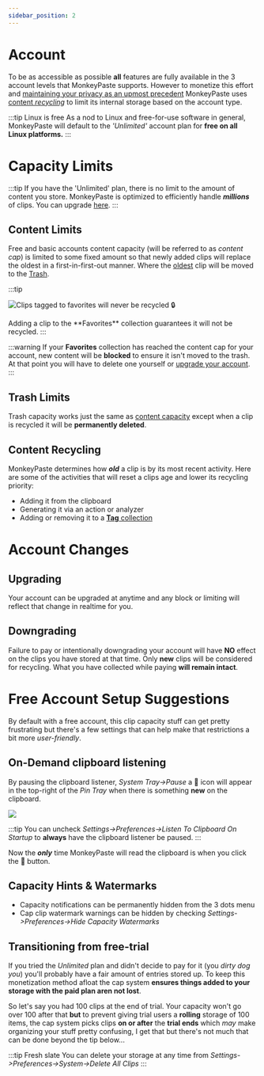 ```yaml
---
sidebar_position: 2
---
```

# Account

To be as accessible as possible **all** features are fully available in the 3 account levels that MonkeyPaste supports. However to monetize this effort and [maintaining your privacy as an upmost precedent](https://www.monkeypaste.com/privacy) MonkeyPaste uses [content *recycling*](#content-recycling) to limit its internal storage based on the account type.

:::tip Linux is free
As a nod to Linux and free-for-use software in general, MonkeyPaste will default to the *'Unlimited'* account plan for **free on all Linux platforms.**
:::

# Capacity Limits

:::tip 
If you have the 'Unlimited' plan, there is no limit to the amount of content you store. MonkeyPaste is optimized to efficiently handle ***millions*** of clips. You can upgrade [here](https://www.monkeypaste.com/upgrade).
:::


## Content Limits

Free and basic accounts content capacity (will be referred to as *content cap*) is limited to some fixed amount so that newly added clips will replace the oldest in a first-in-first-out manner. Where the [oldest](#recycling-details) clip will be moved to the [Trash](docs/collections/trash.md).

:::tip 
<p>
  <img src={require('/img/account_cap_protect_clip.png').default} class="figure" title="Clips tagged to favorites will never be recycled 🔒"/>  
</p> 
Adding a clip to the **Favorites** collection guarantees it will not be recycled.
:::

:::warning 
If your **Favorites** collection has reached the content cap for your account, new content will be **blocked** to ensure it isn't moved to the trash. At that point you will have to delete one yourself or [upgrade your account](https://www.monkeypaste.com/upgrade).
:::

## Trash Limits

Trash capacity works just the same as [content capacity](#content-cap) except when a clip is recycled it will be **permanently deleted**.

## Content Recycling
MonkeyPaste determines how ***old*** a clip is by its most recent activity. Here are some of the activities that will reset a clips age and lower its recycling priority:
- Adding it from the clipboard
- Generating it via an action or analyzer
- Adding or removing it to a [**Tag** collection](docs/collections/tags.md)

# Account Changes

## Upgrading
Your account can be upgraded at anytime and any block or limiting will reflect that change in realtime for you.

## Downgrading
Failure to pay or intentionally downgrading your account will have **NO** effect on the clips you have stored at that time. Only **new** clips will be considered for recycling. What you have collected while paying **will remain intact**. 

# Free Account Setup Suggestions

By default with a free account, this clip capacity stuff can get pretty frustrating but there's a few settings that can help make that restrictions a bit more *user-friendly*.

## On-Demand clipboard listening

By pausing the clipboard listener, *System Tray->Pause* a 🎯 icon will appear in the top-right of the *Pin Tray* when there is something **new** on the clipboard. 
<p><img class="figure narrow" src={require('/img/free_acct_sug_bullseye_btn.png').default} /></p>

:::tip 
You can uncheck *Settings->Preferences->Listen To Clipboard On Startup* to **always** have the clipboard listener be paused.
:::

Now the ***only*** time MonkeyPaste will read the clipboard is when you click the 🎯 button.

## Capacity Hints & Watermarks

- Capacity notifications can be permanently hidden from the 3 dots menu 
- Cap clip watermark warnings can be hidden by checking *Settings->Preferences->Hide Capacity Watermarks*

## Transitioning from free-trial

If you tried the *Unlimited* plan and didn't decide to pay for it (you *dirty dog you*) you'll probably have a fair amount of entries stored up. To keep this monetization method afloat the cap system **ensures things added to your storage with the paid plan aren not lost**. 

So let's say you had 100 clips at the end of trial. Your capacity won't go over 100 after that **but** to prevent giving trial users a **rolling** storage of 100 items, the cap system picks clips **on or after** the **trial ends** which *may* make organizing your stuff pretty confusing, I get that but there's not much that can be done beyond the tip below...

:::tip Fresh slate
You can delete your storage at any time from *Settings->Preferences->System->Delete All Clips*
:::

